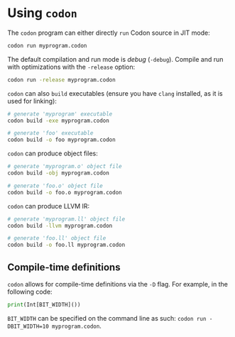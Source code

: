 # Using `codon`

The `codon` program can either directly `run` Codon source in JIT mode:

```bash
codon run myprogram.codon
```

The default compilation and run mode is _debug_ (`-debug`). Compile and run with optimizations with the `-release` option:

```bash
codon run -release myprogram.codon
```

`codon` can also `build` executables (ensure you have `clang` installed, as it is used for linking):

```bash
# generate 'myprogram' executable
codon build -exe myprogram.codon

# generate 'foo' executable
codon build -o foo myprogram.codon
```

`codon` can produce object files:

```bash
# generate 'myprogram.o' object file
codon build -obj myprogram.codon

# generate 'foo.o' object file
codon build -o foo.o myprogram.codon
```

`codon` can produce LLVM IR:

```bash
# generate 'myprogram.ll' object file
codon build -llvm myprogram.codon

# generate 'foo.ll' object file
codon build -o foo.ll myprogram.codon
```

## Compile-time definitions

`codon` allows for compile-time definitions via the `-D` flag. For example, in the following code:

```python
print(Int[BIT_WIDTH]())
```

`BIT_WIDTH` can be specified on the command line as such: `codon run -DBIT_WIDTH=10 myprogram.codon`.
